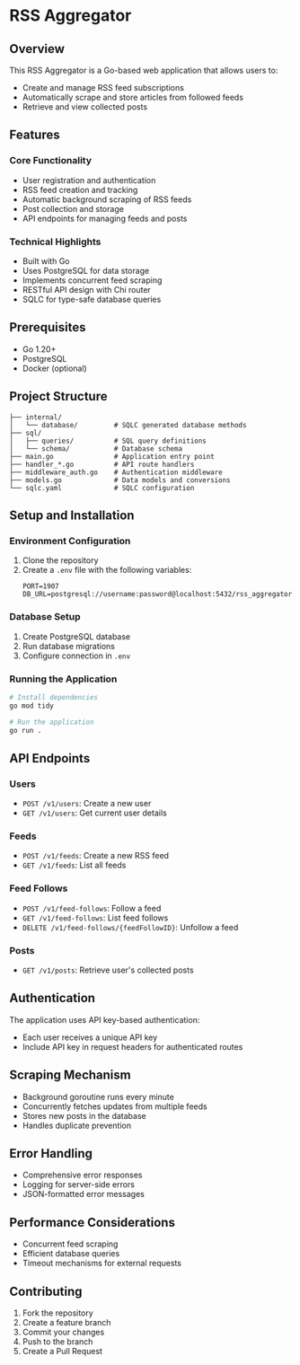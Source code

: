 # RSS Aggregator

## Overview

This RSS Aggregator is a Go-based web application that allows users to:
- Create and manage RSS feed subscriptions
- Automatically scrape and store articles from followed feeds
- Retrieve and view collected posts

## Features

### Core Functionality
- User registration and authentication
- RSS feed creation and tracking
- Automatic background scraping of RSS feeds
- Post collection and storage
- API endpoints for managing feeds and posts

### Technical Highlights
- Built with Go
- Uses PostgreSQL for data storage
- Implements concurrent feed scraping
- RESTful API design with Chi router
- SQLC for type-safe database queries

## Prerequisites

- Go 1.20+
- PostgreSQL
- Docker (optional)

## Project Structure

```
├── internal/
│   └── database/         # SQLC generated database methods
├── sql/
│   ├── queries/          # SQL query definitions
│   └── schema/           # Database schema
├── main.go               # Application entry point
├── handler_*.go          # API route handlers
├── middleware_auth.go    # Authentication middleware
├── models.go             # Data models and conversions
└── sqlc.yaml             # SQLC configuration
```

## Setup and Installation

### Environment Configuration

1. Clone the repository
2. Create a `.env` file with the following variables:
   ```
   PORT=1907
   DB_URL=postgresql://username:password@localhost:5432/rss_aggregator
   ```

### Database Setup

1. Create PostgreSQL database
2. Run database migrations
3. Configure connection in `.env`

### Running the Application

```bash
# Install dependencies
go mod tidy

# Run the application
go run .
```

## API Endpoints

### Users
- `POST /v1/users`: Create a new user
- `GET /v1/users`: Get current user details

### Feeds
- `POST /v1/feeds`: Create a new RSS feed
- `GET /v1/feeds`: List all feeds

### Feed Follows
- `POST /v1/feed-follows`: Follow a feed
- `GET /v1/feed-follows`: List feed follows
- `DELETE /v1/feed-follows/{feedFollowID}`: Unfollow a feed

### Posts
- `GET /v1/posts`: Retrieve user's collected posts

## Authentication

The application uses API key-based authentication:
- Each user receives a unique API key
- Include API key in request headers for authenticated routes

## Scraping Mechanism

- Background goroutine runs every minute
- Concurrently fetches updates from multiple feeds
- Stores new posts in the database
- Handles duplicate prevention

## Error Handling

- Comprehensive error responses
- Logging for server-side errors
- JSON-formatted error messages

## Performance Considerations

- Concurrent feed scraping
- Efficient database queries
- Timeout mechanisms for external requests

## Contributing

1. Fork the repository
2. Create a feature branch
3. Commit your changes
4. Push to the branch
5. Create a Pull Request